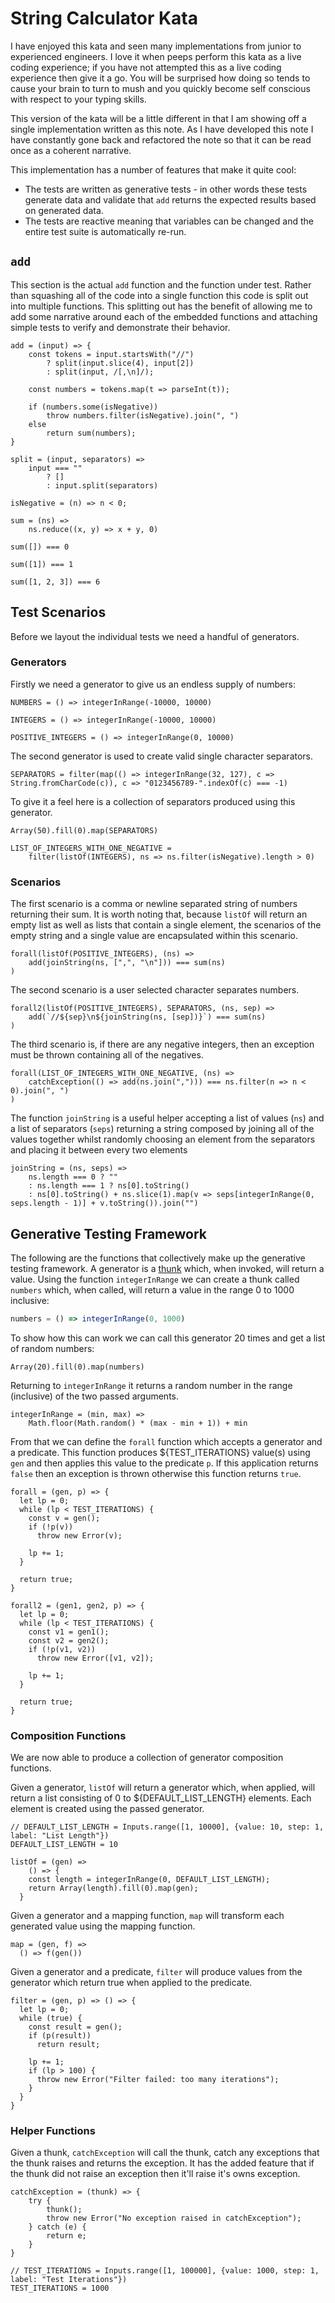 # String Calculator Kata

I have enjoyed this kata and seen many implementations from junior to experienced engineers.  I love it when peeps perform this kata as a live coding experience; if you have not attempted this as a live coding experience then give it a go.  You will be surprised how doing so tends to cause your brain to turn to mush and you quickly become self conscious with respect to your typing skills.

This version of the kata will be a little different in that I am showing off a single implementation written as this note.  As I have developed this note I have constantly gone back and refactored the note so that it can be read once as a coherent narrative.

This implementation has a number of features that make it quite cool:

- The tests are written as generative tests - in other words these tests generate data and validate that `add` returns the expected results based on generated data.
- The tests are reactive meaning that variables can be changed and the entire test suite is automatically re-run.

## `add`

This section is the actual `add` function and the function under test.  Rather than squashing all of the code into a single function this code is split out into multiple functions.  This splitting out has the benefit of allowing me to add some narrative around each of the embedded functions and attaching simple tests to verify and demonstrate their behavior.

``` js-x | pin | export
add = (input) => {
    const tokens = input.startsWith("//") 
        ? split(input.slice(4), input[2])
        : split(input, /[,\n]/);

    const numbers = tokens.map(t => parseInt(t));

    if (numbers.some(isNegative))
        throw numbers.filter(isNegative).join(", ")
    else
        return sum(numbers);
}
```

``` js-x | pin
split = (input, separators) => 
    input === "" 
        ? []
        : input.split(separators)
```

``` js-x | pin
isNegative = (n) => n < 0;
```

``` js-x | pin
sum = (ns) =>
	ns.reduce((x, y) => x + y, 0)
```

``` js-x-assert Sum over an empty lists returns 0
sum([]) === 0
```

``` js-x-assert Sum over a single element list returns that value
sum([1]) === 1
```

``` js-x-assert Sum over a multiple elements within a list returns their sum
sum([1, 2, 3]) === 6
```

## Test Scenarios

Before we layout the individual tests we need a handful of generators.

### Generators

Firstly we need a generator to give us an endless supply of numbers:

``` js-x
NUMBERS = () => integerInRange(-10000, 10000)
```

``` js-x
INTEGERS = () => integerInRange(-10000, 10000)
```

``` js-x
POSITIVE_INTEGERS = () => integerInRange(0, 10000)
```

The second generator is used to create valid single character separators.

``` js-x | pin
SEPARATORS = filter(map(() => integerInRange(32, 127), c => String.fromCharCode(c)), c => "0123456789-".indexOf(c) === -1)
```

To give it a feel here is a collection of separators produced using this generator.

``` js-x
Array(50).fill(0).map(SEPARATORS)
```

``` js-x
LIST_OF_INTEGERS_WITH_ONE_NEGATIVE =
    filter(listOf(INTEGERS), ns => ns.filter(isNegative).length > 0)
```

### Scenarios

The first scenario is a comma or newline separated string of numbers returning their sum. It is worth noting that, because `listOf` will return an empty list as well as lists that contain a single element, the scenarios of the empty string and a single value are encapsulated within this scenario.

``` js-x-assert Comma or newline separated string of numbers will return the sum
forall(listOf(POSITIVE_INTEGERS), (ns) =>
    add(joinString(ns, [",", "\n"])) === sum(ns)
)
```

The second scenario is a user selected character separates numbers.

``` js-x-assert Numbers separated with a custom single character separator returns the sum
forall2(listOf(POSITIVE_INTEGERS), SEPARATORS, (ns, sep) =>
    add(`//${sep}\n${joinString(ns, [sep])}`) === sum(ns)
)
```

The third scenario is, if there are any negative integers, then an exception must be thrown containing all of the negatives.

``` js-x-assert Numbers with at least one negative should throw an exception listing all of the negatives
forall(LIST_OF_INTEGERS_WITH_ONE_NEGATIVE, (ns) =>
    catchException(() => add(ns.join(","))) === ns.filter(n => n < 0).join(", ")
)
```

The function `joinString` is a useful helper accepting a list of values (`ns`) and a list of separators (`seps`) returning a string composed by joining all of the values together whilst randomly choosing an element from the separators and placing it between every two elements

``` js-x
joinString = (ns, seps) =>
	ns.length === 0 ? ""
	: ns.length === 1 ? ns[0].toString()
    : ns[0].toString() + ns.slice(1).map(v => seps[integerInRange(0, seps.length - 1)] + v.toString()).join("")
```

## Generative Testing Framework

The following are the functions that collectively make up the generative testing framework.  A generator is a [thunk](https://en.wikipedia.org/wiki/Thunk) which, when invoked, will return a value.  Using the function `integerInRange` we can create a thunk called `numbers` which, when called, will return a value in the range 0 to 1000 inclusive:

``` js x | pin
numbers = () => integerInRange(0, 1000)
```

To show how this can work we can call this generator 20 times and get a list of random numbers:

``` js-x | pin
Array(20).fill(0).map(numbers)
```

Returning to `integerInRange` it returns a random number in the range (inclusive) of the two passed arguments.

``` js-x | pin
integerInRange = (min, max) =>
	Math.floor(Math.random() * (max - min + 1)) + min
```

From that we can define the `forall` function which accepts a generator and a predicate.  This function produces ${TEST_ITERATIONS} value(s) using `gen` and then applies this value to the predicate `p`.  If this application returns `false` then an exception is thrown otherwise this function returns `true`.

``` js-x | pin
forall = (gen, p) => {
  let lp = 0;
  while (lp < TEST_ITERATIONS) {
    const v = gen();
    if (!p(v))
      throw new Error(v);
    
    lp += 1;
  }
  
  return true;
}
```

``` js-x | pin
forall2 = (gen1, gen2, p) => {
  let lp = 0;
  while (lp < TEST_ITERATIONS) {
    const v1 = gen1();
    const v2 = gen2();
    if (!p(v1, v2))
      throw new Error([v1, v2]);
    
    lp += 1;
  }
  
  return true;
}
```

### Composition Functions

We are now able to produce a collection of generator composition functions.

Given a generator, `listOf` will return a generator which, when applied, will return a list consisting of 0 to ${DEFAULT_LIST_LENGTH} elements.  Each element is created using the passed generator.

``` js-x | viewof
// DEFAULT_LIST_LENGTH = Inputs.range([1, 10000], {value: 10, step: 1, label: "List Length"})
DEFAULT_LIST_LENGTH = 10
```

``` js-x | pin
listOf = (gen) =>
	() => {
    const length = integerInRange(0, DEFAULT_LIST_LENGTH);
    return Array(length).fill(0).map(gen);
  }
```

Given a generator and a mapping function, `map` will transform each generated value using the mapping function.

``` js-x | pin
map = (gen, f) =>
  () => f(gen())
```

Given a generator and a predicate, `filter` will produce values from the generator which return true when applied to the predicate.

``` js-x | pin
filter = (gen, p) => () => {
  let lp = 0;
  while (true) {
    const result = gen();
    if (p(result))
      return result;

    lp += 1;
    if (lp > 100) {
      throw new Error("Filter failed: too many iterations");
    }
  }
}
```

### Helper Functions

Given a thunk, `catchException` will call the thunk, catch any exceptions that the thunk raises and returns the exception.  It has the added feature that if the thunk did not raise an exception then it'll raise it's owns exception.

``` js-x
catchException = (thunk) => {
    try {
        thunk();
        throw new Error("No exception raised in catchException");
    } catch (e) {
        return e;
    }
}
```

``` js-x | viewof
// TEST_ITERATIONS = Inputs.range([1, 100000], {value: 1000, step: 1, label: "Test Iterations"})
TEST_ITERATIONS = 1000
```

